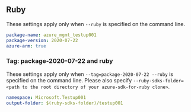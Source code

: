 ## Ruby

These settings apply only when `--ruby` is specified on the command line.

```yaml
package-name: azure_mgmt_testup001
package-version: 2020-07-22
azure-arm: true
```

### Tag: package-2020-07-22 and ruby

These settings apply only when `--tag=package-2020-07-22 --ruby` is specified on the command line.
Please also specify `--ruby-sdks-folder=<path to the root directory of your azure-sdk-for-ruby clone>`.

```yaml $(tag) == 'package-2020-07-22' && $(ruby)
namespace: Microsoft.Testup001
output-folder: $(ruby-sdks-folder)/testup001
```
